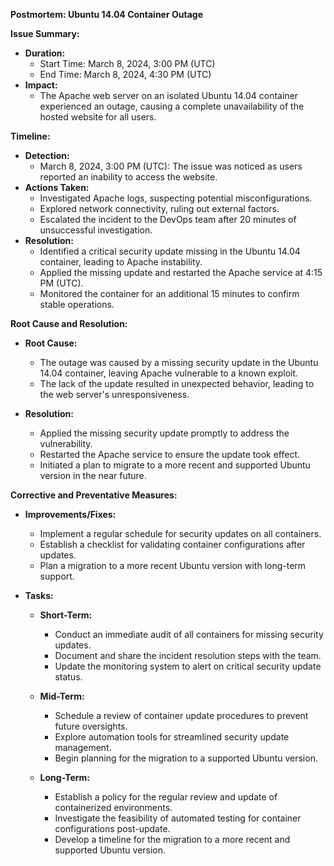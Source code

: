 **Postmortem: Ubuntu 14.04 Container Outage**

**Issue Summary:**
- **Duration:**
  - Start Time: March 8, 2024, 3:00 PM (UTC)
  - End Time: March 8, 2024, 4:30 PM (UTC)
- **Impact:**
  - The Apache web server on an isolated Ubuntu 14.04 container experienced an outage, causing a complete unavailability of the hosted website for all users.

**Timeline:**
- **Detection:**
  - March 8, 2024, 3:00 PM (UTC): The issue was noticed as users reported an inability to access the website.
- **Actions Taken:**
  - Investigated Apache logs, suspecting potential misconfigurations.
  - Explored network connectivity, ruling out external factors.
  - Escalated the incident to the DevOps team after 20 minutes of unsuccessful investigation.
- **Resolution:**
  - Identified a critical security update missing in the Ubuntu 14.04 container, leading to Apache instability.
  - Applied the missing update and restarted the Apache service at 4:15 PM (UTC).
  - Monitored the container for an additional 15 minutes to confirm stable operations.

**Root Cause and Resolution:**
- **Root Cause:**
  - The outage was caused by a missing security update in the Ubuntu 14.04 container, leaving Apache vulnerable to a known exploit.
  - The lack of the update resulted in unexpected behavior, leading to the web server's unresponsiveness.

- **Resolution:**
  - Applied the missing security update promptly to address the vulnerability.
  - Restarted the Apache service to ensure the update took effect.
  - Initiated a plan to migrate to a more recent and supported Ubuntu version in the near future.

**Corrective and Preventative Measures:**
- **Improvements/Fixes:**
  - Implement a regular schedule for security updates on all containers.
  - Establish a checklist for validating container configurations after updates.
  - Plan a migration to a more recent Ubuntu version with long-term support.

- **Tasks:**
  - **Short-Term:**
    - Conduct an immediate audit of all containers for missing security updates.
    - Document and share the incident resolution steps with the team.
    - Update the monitoring system to alert on critical security update status.

  - **Mid-Term:**
    - Schedule a review of container update procedures to prevent future oversights.
    - Explore automation tools for streamlined security update management.
    - Begin planning for the migration to a supported Ubuntu version.

  - **Long-Term:**
    - Establish a policy for the regular review and update of containerized environments.
    - Investigate the feasibility of automated testing for container configurations post-update.
    - Develop a timeline for the migration to a more recent and supported Ubuntu version.